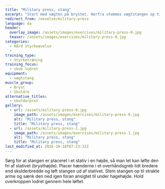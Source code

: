 ```yaml
---
title: "Military press, stang"
excerpt: "Start med vægten på brystet. Herfra stemmes vægtstangen op til strakte arme."
redirect_from: /oevelse/military-press
language: da
header:
  overlay_image: /assets/images/exercises/military-press-0.jpg
  teaser: /assets/images/exercises/military-press-0.jpg
categories:
  - Hård styrkeøvelse
  - 
training_type: 
  - Styrketræning
training_focus: 
  - skub lodret
equipment:
  - vægtstang
muscle_group:
  - Bryst
  - Skuldre
alternative_titles:
  - skulderpres
gallery:
  - url: /assets/military-press-0.jpg
    image_path: /assets/images/exercises/military-press-0.jpg
    alt: "Military press, stang"
    title: "Military press, stang"
  - url: /assets/military-press-1.jpg
    image_path: /assets/images/exercises/military-press-1.jpg
    alt: "Military press, stang"
    title: "Military press, stang"
last_modified_at: 2016-10-18T07:23:32Z
---
```


Sørg for at stangen er placeret i et stativ i en højde, så man let kan løfte den fri af stativet (brysthøjde). Placer hænderne i et overhåndsgreb lidt bredere end skulderbredde og løft stangen ud af stativet. Stem stangen op til strakte arme og sænk den ned igen foran ansigtet til under hagehøjde. Hold overkroppen lodret gennem hele løftet.
